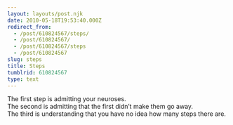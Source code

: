 ```yaml
---
layout: layouts/post.njk
date: 2010-05-18T19:53:40.000Z
redirect_from:
  - /post/610824567/steps/
  - /post/610824567/
  - /post/610824567/steps
  - /post/610824567
slug: steps
title: Steps
tumblrid: 610824567
type: text
---
```

<p>The first step is admitting your neuroses.<br/>
The second is admitting that the first didn&rsquo;t make them go away.<br/>
The third is understanding that you have no idea how many steps there are.</p>
